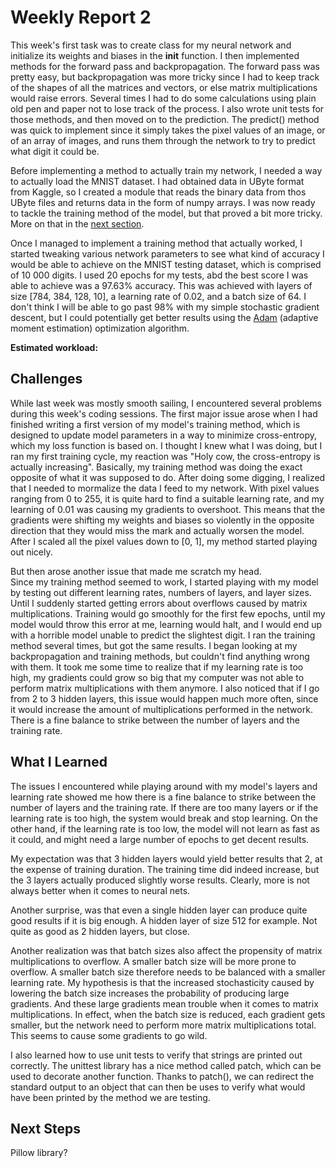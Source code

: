 # Weekly Report 2

This week's first task was to create class for my neural network and initialize its weights and biases in the __init__ function. I then implemented methods for the forward pass and backpropagation. The forward pass was pretty easy, but backpropagation was more tricky since I had to keep track of the shapes of all the matrices and vectors, or else matrix multiplications would raise errors. Several times I had to do some calculations using plain old pen and paper not to lose track of the process. I also wrote unit tests for those methods, and then moved on to the prediction. The predict() method was quick to implement since it simply takes the pixel values of an image, or of an array of images, and runs them through the network to try to predict what digit it could be.

Before implementing a method to actually train my network, I needed a way to actually load the MNIST dataset. I had obtained data in UByte format from Kaggle, so I created a module that reads the binary data from thos UByte files and returns data in the form of numpy arrays. I was now ready to tackle the training method of the model, but that proved a bit more tricky. More on that in the [next section](#challenges).

Once I managed to implement a training method that actually worked, I started tweaking various network parameters to see what kind of accuracy I would be able to achieve on the MNIST testing dataset, which is comprised of 10 000 digits. I used 20 epochs for my tests, abd the best score I was able to achieve was a 97.63% accuracy. This was achieved with layers of size [784, 384, 128, 10], a learning rate of 0.02, and a batch size of 64. I don't think I will be able to go past 98% with my simple stochastic gradient descent, but I could potentially get better results using the [Adam](https://arxiv.org/pdf/1412.6980) (adaptive moment estimation) optimization algorithm.

**Estimated workload:**


## Challenges

While last week was mostly smooth sailing, I encountered several problems during this week's coding sessions. The first major issue arose when I had finished writing a first version of my model's training method, which is designed to update model parameters in a way to minimize cross-entropy, which my loss function is based on. I thought I knew what I was doing, but I ran my first training cycle, my reaction was "Holy cow, the cross-entropy is actually increasing". Basically, my training method was doing the exact opposite of what it was supposed to do. After doing some digging, I realized that I needed to mormalize the data I feed to my network. With pixel values ranging from 0 to 255, it is quite hard to find a suitable learning rate, and my learning of 0.01 was causing my gradients to overshoot. This means that the gradients were shifting my weights and biases so violently in the opposite direction that they would miss the mark and actually worsen the model. After I scaled all the pixel values down to [0, 1], my method started playing out nicely.

But then arose another issue that made me scratch my head.   
Since my training method seemed to work, I started playing with my model by testing out different learning rates, numbers of layers, and layer sizes. Until I suddenly started getting errors about overflows caused by matrix multiplications. Training would go smoothly for the first few epochs, until my model would throw this error at me, learning would halt, and I would end up with a horrible model unable to predict the slightest digit. I ran the training method several times, but got the same results. I began looking at my backpropagation and training methods, but couldn't find anything wrong with them. It took me some time to realize that if my learning rate is too high, my gradients could grow so big that my computer was not able to perform matrix multiplications with them anymore.
I also noticed that if I go from 2 to 3 hidden layers, this issue would happen much more often, since it would increase the amount of multiplications performed in the network. There is a fine balance to strike between the number of layers and the training rate.


## What I Learned

The issues I encountered while playing around with my model's layers and learning rate showed me how there is a fine balance to strike between the number of layers and the training rate. If there are too many layers or if the learning rate is too high, the system would break and stop learning. On the other hand, if the learning rate is too low, the model will not learn as fast as it could, and might need a large number of epochs to get decent results.

My expectation was that 3 hidden layers would yield better results that 2, at the expense of training duration. The training time did indeed increase, but the 3 layers actually produced slightly worse results. Clearly, more is not always better when it comes to neural nets.

Another surprise, was that even a single hidden layer can produce quite good results if it is big enough. A hidden layer of size 512 for example. Not quite as good as 2 hidden layers, but close.

Another realization was that batch sizes also affect the propensity of matrix multiplications to overflow. A smaller batch size will be more prone to overflow. A smaller batch size therefore needs to be balanced with a smaller learning rate. My hypothesis is that the increased stochasticity caused by lowering the batch size increases the probability of producing large gradients. And these large gradients mean trouble when it comes to matrix multiplications. In effect, when the batch size is reduced, each gradient gets smaller, but the network need to perform more matrix multiplications total. This seems to cause some gradients to go wild.

I also learned how to use unit tests to verify that strings are printed out correctly. The unittest library has a nice method called patch, which can be used to decorate another function. Thanks to patch(), we can redirect the standard output to an object that can then be uses to verify what would have been printed by the method we are testing.


## Next Steps

Pillow library?